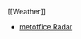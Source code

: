 [[Weather]]
- [metoffice Radar](https://www.metoffice.gov.uk/weather/maps-and-charts/rainfall-radar-forecast-map#?model=ukmo-ukv&layer=rainfall-rate&bbox=%5B%5B47.99727386804474,-7.196044921875%5D,%5B52.63639665997182,-2.9113769531250004%5D%5D)